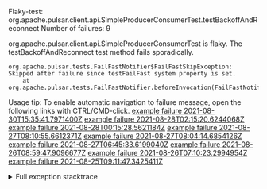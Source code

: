         
Flaky-test: org.apache.pulsar.client.api.SimpleProducerConsumerTest.testBackoffAndReconnect
Number of failures: 9

org.apache.pulsar.client.api.SimpleProducerConsumerTest is flaky. The testBackoffAndReconnect test method fails sporadically.

```
org.apache.pulsar.tests.FailFastNotifier$FailFastSkipException: Skipped after failure since testFailFast system property is set.
	at org.apache.pulsar.tests.FailFastNotifier.beforeInvocation(FailFastNotifier.java:88)

```

Usage tip: To enable automatic navigation to failure message, open the following links with CTRL/CMD-click.
[example failure 2021-08-30T15:35:41.7971400Z](https://github.com/apache/pulsar/runs/3463119398?check_suite_focus=true#step:9:3307)
[example failure 2021-08-28T02:15:20.6244068Z](https://github.com/apache/pulsar/runs/3448473880?check_suite_focus=true#step:9:2304)
[example failure 2021-08-28T00:15:28.5621184Z](https://github.com/apache/pulsar/runs/3447917315?check_suite_focus=true#step:9:1672)
[example failure 2021-08-27T08:10:55.6612371Z](https://github.com/apache/pulsar/runs/3440980370?check_suite_focus=true#step:9:2371)
[example failure 2021-08-27T08:04:14.6854126Z](https://github.com/apache/pulsar/runs/3440855241?check_suite_focus=true#step:9:2296)
[example failure 2021-08-27T06:45:33.6199040Z](https://github.com/apache/pulsar/runs/3440411158?check_suite_focus=true#step:9:2297)
[example failure 2021-08-26T08:59:47.9096677Z](https://github.com/apache/pulsar/runs/3430539961?check_suite_focus=true#step:9:3006)
[example failure 2021-08-26T07:10:23.2994954Z](https://github.com/apache/pulsar/runs/3429892136?check_suite_focus=true#step:9:2358)
[example failure 2021-08-25T09:11:47.3425411Z](https://github.com/apache/pulsar/runs/3420085427?check_suite_focus=true#step:10:2268)


<details>
<summary>Full exception stacktrace</summary>
<code><pre>
org.apache.pulsar.tests.FailFastNotifier$FailFastSkipException: Skipped after failure since testFailFast system property is set.
	at org.apache.pulsar.tests.FailFastNotifier.beforeInvocation(FailFastNotifier.java:88)

</pre></code>
</details>

